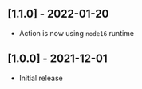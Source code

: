 ## [1.1.0] - 2022-01-20

- Action is now using `node16` runtime

## [1.0.0] - 2021-12-01

- Initial release

